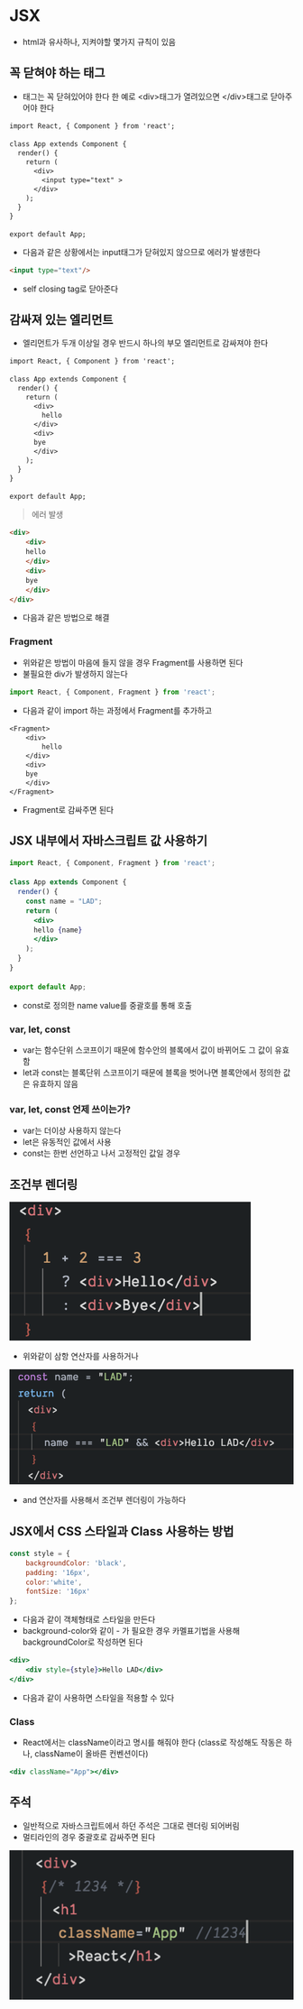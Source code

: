 # JSX
- html과 유사하나, 지켜야할 몇가지 규칙이 있음
## 꼭 닫혀야 하는 태그
- 태그는 꼭 닫혀있어야 한다 한 예로 &lt;div&gt;태그가 열려있으면 &lt;/div&gt;태그로 닫아주어야 한다
```JSX
import React, { Component } from 'react';

class App extends Component {
  render() {
    return (
      <div>
        <input type="text" >
      </div>
    );
  }
}

export default App;
```
- 다음과 같은 상황에서는 input태그가 닫혀있지 않으므로 에러가 발생한다
```html
<input type="text"/>
```
- self closing tag로 닫아준다

## 감싸져 있는 엘리먼트
- 엘리먼트가 두개 이상일 경우 반드시 하나의 부모 엘리먼트로 감싸져야 한다
```JSX
import React, { Component } from 'react';

class App extends Component {
  render() {
    return (
      <div>
        hello
      </div>
      <div>
      bye
      </div>
    );
  }
}

export default App;
```
> 에러 발생

```html
<div>
    <div>
    hello
    </div>
    <div>
    bye
    </div>
</div>
```
- 다음과 같은 방법으로 해결

### Fragment
- 위와같은 방법이 마음에 들지 않을 경우 Fragment를 사용하면 된다
- 불필요한 div가 발생하지 않는다

```jsx
import React, { Component, Fragment } from 'react';
```
- 다음과 같이 import 하는 과정에서 Fragment를 추가하고
```JSX
<Fragment>
    <div>
        hello
    </div>
    <div>
    bye
    </div>
</Fragment>
```
- Fragment로 감싸주면 된다

## JSX 내부에서 자바스크립트 값 사용하기
```jsx
import React, { Component, Fragment } from 'react';

class App extends Component {
  render() {
    const name = "LAD";
    return (
      <div>
      hello {name}
      </div>
    );
  }
}

export default App;
```
- const로 정의한 name value를 중괄호를 통해 호출

### var, let, const
- var는 함수단위 스코프이기 때문에 함수안의 블록에서 값이 바뀌어도 그 값이 유효함
- let과 const는 블록단위 스코프이기 때문에 블록을 벗어나면 블록안에서 정의한 값은 유효하지 않음

### var, let, const 언제 쓰이는가?
- var는 더이상 사용하지 않는다
- let은 유동적인 값에서 사용
- const는 한번 선언하고 나서 고정적인 값일 경우

## 조건부 렌더링
![ternary](./img/ternaryOperator.png)
- 위와같이 삼항 연산자를 사용하거나

![andOp](./img/andOperator.png)
- and 연산자를 사용해서 조건부 렌더링이 가능하다

## JSX에서 CSS 스타일과 Class 사용하는 방법
```jsx
const style = {
    backgroundColor: 'black',
    padding: '16px',
    color:'white',
    fontSize: '16px'
};
```
- 다음과 같이 객체형태로 스타일을 만든다
- background-color와 같이 - 가 필요한 경우 카멜표기법을 사용해 backgroundColor로 작성하면 된다

```jsx
<div>
    <div style={style}>Hello LAD</div>
</div>
```
- 다음과 같이 사용하면 스타일을 적용할 수 있다

### Class
- React에서는 className이라고 명시를 해줘야 한다 (class로 작성해도 작동은 하나, className이 올바른 컨벤션이다)
```jsx
<div className="App"></div>
```

## 주석
- 일반적으로 자바스크립트에서 하던 주석은 그대로 렌더링 되어버림
- 멀티라인의 경우 중괄호로 감싸주면 된다

![comment](./img/comment.png)
